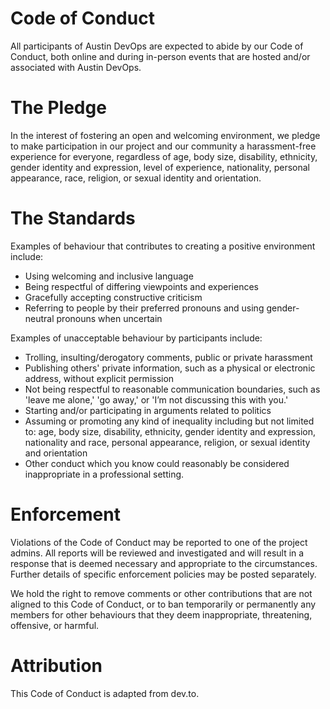# Code of Conduct
All participants of Austin DevOps are expected to abide by our Code of Conduct, both online and during in-person events that are hosted and/or associated with Austin DevOps.

# The Pledge
In the interest of fostering an open and welcoming environment, we pledge to make participation in our project and our community a harassment-free experience for everyone, regardless of age, body size, disability, ethnicity, gender identity and expression, level of experience, nationality, personal appearance, race, religion, or sexual identity and orientation.

# The Standards
Examples of behaviour that contributes to creating a positive environment include:

  * Using welcoming and inclusive language
  * Being respectful of differing viewpoints and experiences
  * Gracefully accepting constructive criticism
  * Referring to people by their preferred pronouns and using gender-neutral pronouns when uncertain

Examples of unacceptable behaviour by participants include:

  * Trolling, insulting/derogatory comments, public or private harassment
  * Publishing others' private information, such as a physical or electronic address, without explicit permission
  * Not being respectful to reasonable communication boundaries, such as 'leave me alone,' 'go away,' or 'I’m not discussing this with you.'
  * Starting and/or participating in arguments related to politics
  * Assuming or promoting any kind of inequality including but not limited to: age, body size, disability, ethnicity, gender identity and expression, nationality and race, personal appearance, religion, or sexual identity and orientation
  * Other conduct which you know could reasonably be considered inappropriate in a professional setting.

# Enforcement

Violations of the Code of Conduct may be reported to one of the project admins. All reports will be reviewed and investigated and will result in a response that is deemed necessary and appropriate to the circumstances. Further details of specific enforcement policies may be posted separately.

We hold the right to remove comments or other contributions that are not aligned to this Code of Conduct, or to ban temporarily or permanently any members for other behaviours that they deem inappropriate, threatening, offensive, or harmful.

# Attribution
This Code of Conduct is adapted from dev.to.
